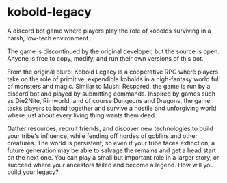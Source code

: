 # kobold-legacy
A discord bot game where players play the role of kobolds surviving in a harsh, low-tech environment.

The game is discontinued by the original developer, but the source is open. Anyone is free to copy, modify, and run their own versions of this bot.

From the original blurb:
Kobold Legacy is a cooperative RPG where players take on the role of primitive, expendible kobolds in a high-fantasy world full of monsters and magic. Similar to Mush: Respored, the game is run by a discord bot and played by submitting commands. Inspired by games such as Die2Nite, Rimworld, and of course Dungeons and Dragons, the game tasks players to band together and survive a hostile and unforgiving world where just about every living thing wants them dead.

Gather resources, recruit friends, and discover new technologies to build your tribe's influence, while fending off hordes of goblins and other creatures. The world is persistent, so even if your tribe faces extinction, a future generation may be able to salvage the remains and get a head start on the next one. You can play a small but important role in a larger story, or succeed where your ancestors failed and become a legend. How will you build your legacy?
